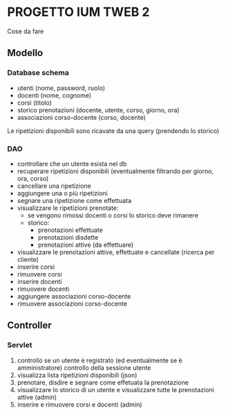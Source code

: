 # PROGETTO IUM TWEB 2
Cose da fare
## Modello
### Database schema
- utenti (nome, password, ruolo)
- docenti (nome, cognome)
- corsi (titolo)
- storico prenotazioni (docente, utente, corso, giorno, ora)
- associazioni corso-docente (corso, docente)

Le ripetizioni disponibili sono ricavate da una query (prendendo lo storico)
### DAO
- controllare che un utente esista nel db
- recuperare ripetizioni disponibili (eventualmente filtrando per giorno, ora, corso)
- cancellare una ripetizione
- aggiungere una o più ripetizioni
- segnare una ripetizione come effettuata
- visualizzare le ripetizioni prenotate:
    - se vengono rimossi docenti o corsi lo storico deve rimanere
    - storico:
        - prenotazioni effettuate
        - prenotazioni disdette
        - prenotazioni attive (da effettuare)
- visualizzare le prenotazioni attive, effettuate e cancellate (ricerca per cliente)
- inserire corsi
- rimuovere corsi
- inserire docenti
- rimuovere docenti
- aggiungere associazioni corso-docente
- rimuovere associazioni corso-docente

## Controller

### Servlet
1. controllo se un utente è registrato (ed eventualmente se è amministratore) controllo della sessione utente
2. visualizza lista ripetizioni disponibili (json)
3. prenotare, disdire e segnare come effetuata la prenotazione
4. visualizzare lo storico di un utente e visualizzare tutte le prenotazioni attive (admin)
5. inserire e rimuovere corsi e docenti (admin)